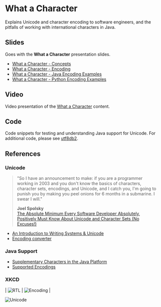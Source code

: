 # What a Character

Explains Unicode and character encoding to software engineers, and the pitfalls of working with international characters in Java.

## Slides

Goes with the **What a Character** presentation slides.

- [What a Character - Concepts](https://sualeh.github.io/What-a-Character/what-a-character-concepts.pdf) 
- [What a Character - Encoding](https://sualeh.github.io/What-a-Character/what-a-character-encoding.pdf) 
- [What a Character - Java Encoding Examples](https://sualeh.github.io/What-a-Character/what-a-character-encoding-java.pdf) 
- [What a Character - Python Encoding Examples](https://sualeh.github.io/What-a-Character/what-a-character-encoding-python.pdf) 


## Video

Video presentation of the [What a Character](https://vimeo.com/743222944) content.

## Code

Code snippets for testing and understanding Java support for Unicode. For additional code, please see [utf8db2](https://github.com/sualeh/utf8db2). 

## References

### Unicode

> "So I have an announcement to make: if you are a programmer working in 2003 and you don't know the basics of characters, character sets, encodings, and Unicode, and I catch you, I'm going to punish you by making you peel onions for 6 months in a submarine. I swear I will." 
>
> **Joel Spolsky**  
> [The Absolute Minimum Every Software Developer Absolutely, Positively Must Know About Unicode and Character Sets (No Excuses!)](http://www.joelonsoftware.com/articles/Unicode.html)

- [An Introduction to Writing Systems & Unicode](https://r12a.github.io/scripts/tutorial/)
- [Encoding converter](https://r12a.github.io/app-encodings/)

### Java Support
- [Supplementary Characters in the Java Platform](http://www.oracle.com/us/technologies/java/supplementary-142654.html)
- [Supported Encodings](https://docs.oracle.com/javase/8/docs/technotes/guides/intl/encoding.doc.html)

### XKCD

| ![RTL](http://imgs.xkcd.com/comics/rtl.png "RTL") | ![Encoding](http://imgs.xkcd.com/comics/encoding.png "Encoding") |

![Unicode](http://imgs.xkcd.com/comics/unicode.png "Unicode")



